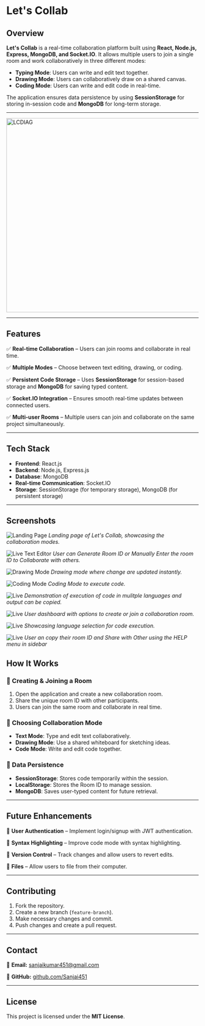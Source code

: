 # Let's Collab

## Overview

**Let's Collab** is a real-time collaboration platform built using **React, Node.js, Express, MongoDB, and Socket.IO**. It allows multiple users to join a single room and work collaboratively in three different modes:

- **Typing Mode**: Users can write and edit text together.
- **Drawing Mode**: Users can collaboratively draw on a shared canvas.
- **Coding Mode**: Users can write and edit code in real-time.

The application ensures data persistence by using **SessionStorage** for storing in-session code and **MongoDB** for long-term storage.

---
<img width="1418" height="509" alt="LCDIAG" src="https://github.com/user-attachments/assets/c19c3b2e-64e9-4994-938f-3a8fd51f2cfd" />

---

## Features

✅ **Real-time Collaboration** – Users can join rooms and collaborate in real time.

✅ **Multiple Modes** – Choose between text editing, drawing, or coding.

✅ **Persistent Code Storage** – Uses **SessionStorage** for session-based storage and **MongoDB** for saving typed content.

✅ **Socket.IO Integration** – Ensures smooth real-time updates between connected users.

✅ **Multi-user Rooms** – Multiple users can join and collaborate on the same project simultaneously.

---

## Tech Stack

- **Frontend**: React.js
- **Backend**: Node.js, Express.js
- **Database**: MongoDB
- **Real-time Communication**: Socket.IO
- **Storage**: SessionStorage (for temporary storage), MongoDB (for persistent storage)

---

## Screenshots

![Landing Page](<Screenshot 2025-02-08 211203.png>)
*Landing page of Let's Collab, showcasing the collaboration modes.*

![Live Text Editor](<Screenshot 2025-02-08 211220.png> )
*User can Generate Room ID or Manually Enter the room ID to Collaborate with others.*

![Drawing Mode](<Screenshot 2025-02-08 211246.png> )
*Drawing mode where change are updated instantly.*

![Coding Mode](<Screenshot 2025-02-08 211254.png> )
*Coding Mode to execute code.*

![Live](<Screenshot 2025-02-08 211306.png>)
*Demonstration of execution of code in mulitple languages and output can be copied.*

![Live ](<Screenshot 2025-02-08 211319.png>)
*User dashboard with options to create or join a collaboration room.*

![Live](<Screenshot 2025-02-08 211343.png>)
*Showcasing language selection for code execution.*


![Live](<Screenshot 2025-02-08 211401.png>)
*User an copy their room ID and Share with Other using the HELP menu in sidebar*


## How It Works

### 🔹 Creating & Joining a Room

1. Open the application and create a new collaboration room.
2. Share the unique room ID with other participants.
3. Users can join the same room and collaborate in real time.

### 🔹 Choosing Collaboration Mode

- **Text Mode**: Type and edit text collaboratively.
- **Drawing Mode**: Use a shared whiteboard for sketching ideas.
- **Code Mode**: Write and edit code together.

### 🔹 Data Persistence

- **SessionStorage**: Stores code temporarily within the session.
- **LocalStorage**: Stores the Room ID to manage session.
- **MongoDB**: Saves user-typed content for future retrieval.

---

## Future Enhancements

🔹 **User Authentication** – Implement login/signup with JWT authentication.

🔹 **Syntax Highlighting** – Improve code mode with syntax highlighting.

🔹 **Version Control** – Track changes and allow users to revert edits.

🔹 **Files** – Allow users to file from their computer.

---

## Contributing

1. Fork the repository.
2. Create a new branch (`feature-branch`).
3. Make necessary changes and commit.
4. Push changes and create a pull request.

---

## Contact

📧 **Email:** [sanjaikumar451@gmail.com](mailto:sanjaikumar451@gmail.com)

🔗 **GitHub:** [github.com/Sanjai451](https://github.com/Sanjai451)

---

## License

This project is licensed under the **MIT License**.

